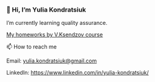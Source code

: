 ### 👋 Hi, I’m Yulia Kondratsiuk

I’m currently learning quality assurance.

[My homeworks by V.Ksendzov course](https://yuliakondratsiuk.github.io/Course_V_Ksendzov/)

📫 How to reach me

Email: yulia.kondratsiuk@gmail.com

LinkedIn: https://www.linkedin.com/in/yulia-kondratsiuk/



<!--
**yuliakondratsiuk/yuliakondratsiuk** is a ✨ _special_ ✨ repository because its `README.md` (this file) appears on your GitHub profile.

Here are some ideas to get you started:

- 🔭 I’m currently working on ...
- 🌱 I’m currently learning ...
- 👯 I’m looking to collaborate on ...
- 🤔 I’m looking for help with ...
- 💬 Ask me about ...
- 📫 How to reach me: ...
- 😄 Pronouns: ...
- ⚡ Fun fact: ...
-->
